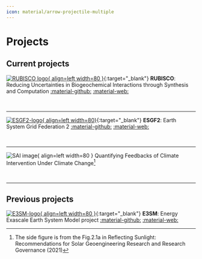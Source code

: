 ```yaml
---
icon: material/arrow-projectile-multiple
---
```


# Projects
<!-- md:version 0.1.0 -->
<!-- md:plugin [glightbox] -->


## Current projects

[![RUBISCO logo](https://avatars.githubusercontent.com/u/36375040?s=200&v=4){ align=left width=80 }](https://bgc-feedbacks.org){:target="_blank"}
__RUBISCO__: Reducing Uncertainties in Biogeochemical Interactions through Synthesis and Computation [:material-github:](https://github.com/rubisco-sfa)
[:material-web:](https://bgc-feedbacks.org)

<br>

---

[![ESGF2-logo](https://avatars.githubusercontent.com/u/84809734?s=200&v=4){ align=left width=80}](https://nvcl.energy.gov/activity/earth-system-grid-federation-2){:target="_blank"}
__ESGF2__: Earth System Grid Federation 2 
[:material-github:](https://github.com/esgf2-us)
[:material-web:](https://esgf2-us.github.io/)

<br>

---

![SAI image](https://nap.nationalacademies.org/openbook/25762/xhtml/images/img-48-1.jpg){ align=left width=80 } Quantifying Feedbacks of Climate Intervention Under Climate Change[^1]
<!-- from the Fig.2.1a in Reflecting Sunlight: Recommendations for Solar Geoengineering Research and Research Governance (2021) -->

<br>

---

## Previous projects


[![E3SM-logo](https://e3sm.org/wp-content/uploads/2023/05/E3SM_Logo.png){ align=left width=80 }](https://e3sm.org){:target="_blank"}
__E3SM__: Energy Exascale Earth System Model project
[:material-github:](https://github.com/E3SM-project/E3SM)
[:material-web:](https://e3sm.org)



<!-- - [publications] -->


<!-- [publications]: ../publications/index.md#Publications -->


[^1]: The side figure is from the Fig.2.1a in Reflecting Sunlight: Recommendations for Solar Geoengineering Research and Research Governance (2021)
